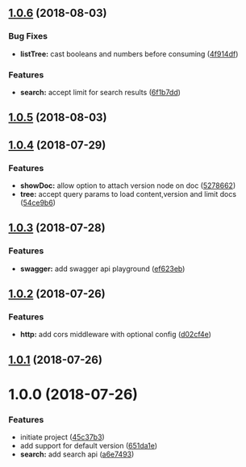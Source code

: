 <a name="1.0.6"></a>
## [1.0.6](https://github.com/dimerapp/http-server/compare/v1.0.5...v1.0.6) (2018-08-03)


### Bug Fixes

* **listTree:** cast booleans and numbers before consuming ([4f914df](https://github.com/dimerapp/http-server/commit/4f914df))


### Features

* **search:** accept limit for search results ([6f1b7dd](https://github.com/dimerapp/http-server/commit/6f1b7dd))



<a name="1.0.5"></a>
## [1.0.5](https://github.com/dimerapp/http-server/compare/v1.0.4...v1.0.5) (2018-08-03)



<a name="1.0.4"></a>
## [1.0.4](https://github.com/dimerapp/http-server/compare/v1.0.3...v1.0.4) (2018-07-29)


### Features

* **showDoc:** allow option to attach version node on doc ([5278662](https://github.com/dimerapp/http-server/commit/5278662))
* **tree:** accept query params to load content,version and limit docs ([54ce9b6](https://github.com/dimerapp/http-server/commit/54ce9b6))



<a name="1.0.3"></a>
## [1.0.3](https://github.com/dimerapp/http-server/compare/v1.0.2...v1.0.3) (2018-07-28)


### Features

* **swagger:** add swagger api playground ([ef623eb](https://github.com/dimerapp/http-server/commit/ef623eb))



<a name="1.0.2"></a>
## [1.0.2](https://github.com/dimerapp/http-server/compare/v1.0.1...v1.0.2) (2018-07-26)


### Features

* **http:** add cors middleware with optional config ([d02cf4e](https://github.com/dimerapp/http-server/commit/d02cf4e))



<a name="1.0.1"></a>
## [1.0.1](https://github.com/dimerapp/http-server/compare/v1.0.0...v1.0.1) (2018-07-26)



<a name="1.0.0"></a>
# 1.0.0 (2018-07-26)


### Features

* initiate project ([45c37b3](https://github.com/dimerapp/http-server/commit/45c37b3))
* add support for default version ([651da1e](https://github.com/dimerapp/http-server/commit/651da1e))
* **search:** add search api ([a6e7493](https://github.com/dimerapp/http-server/commit/a6e7493))



